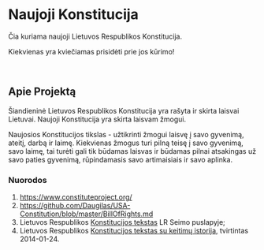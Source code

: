 # Naujoji Konstitucija

Čia kuriama naujoji Lietuvos Respublikos Konstitucija.

Kiekvienas yra kviečiamas prisidėti prie jos kūrimo!

&nbsp;

## Apie Projektą

Šiandieninė Lietuvos Respublikos Konstitucija yra rašyta ir skirta laisvai Lietuvai.
Naujoji Konstitucija yra skirta laisvam žmogui.

Naujosios Konstitucijos tikslas - užtikrinti žmogui laisvę į savo gyvenimą, ateitį, darbą ir laimę. Kiekvienas žmogus turi pilną teisę į savo gyvenimą, savo laimę, tai turėti gali tik būdamas laisvas ir būdamas pilnai atsakingas už savo paties gyvenimą, rūpindamasis savo artimaisiais ir savo aplinka.

### Nuorodos

1. https://www.constituteproject.org/
2. https://github.com/Daugilas/USA-Constitution/blob/master/BillOfRights.md
3. Lietuvos Respublikos [Konstitucijos tekstas](http://www3.lrs.lt/home/Konstitucija/Konstitucija.htm) LR Seimo puslapyje;
4. Lietuvos Respublikos [Konstitucijos tekstas su keitimų istorija](https://www.e-tar.lt/portal/lt/legalAct/TAR.47BB952431DA/bHVIIlKgQy), tvirtintas 2014-01-24.

